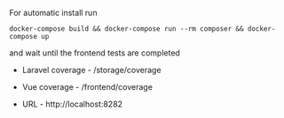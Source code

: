 For automatic install run

`docker-compose build && docker-compose run --rm composer && docker-compose up`

and wait until the frontend tests are completed

* Laravel coverage - /storage/coverage
* Vue coverage - /frontend/coverage

* URL - http://localhost:8282
